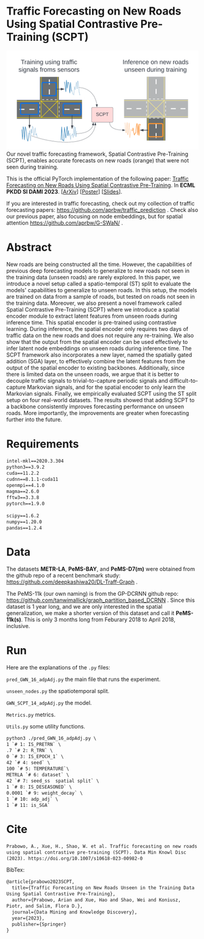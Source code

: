 # Traffic Forecasting on New Roads Using Spatial Contrastive Pre-Training (SCPT)

![Visual_abstract](/vizabs2.png) Our novel traffic forecasting framework, Spatial Contrastive Pre-Training (SCPT), enables accurate forecasts on new roads (orange) that were not seen during training.

This is the official PyTorch implementation of the following paper: [Traffic Forecasting on New Roads Using Spatial Contrastive Pre-Training](https://link.springer.com/article/10.1007/s10618-023-00982-0). In **ECML PKDD SI DAMI 2023**. [[ArXiv](https://arxiv.org/abs/2305.05237)] [[Poster](/ECML_PKDD_traffic_poster_v3.pdf)] [[Slides](/ECMLPKDD23_unseen_roads_slides_v3_noGIF.pdf)].

If you are interested in traffic forecasting, check out my collection of traffic forecasting papers: https://github.com/aprbw/traffic_prediction . Check also our previous paper, also focusing on node embeddings, but for spatial attention https://github.com/aprbw/G-SWaN/ .

# Abstract

New roads are being constructed all the time. However, the capabilities of previous deep forecasting models to generalize to new roads not seen in the training data (unseen roads) are rarely explored. In this paper, we introduce a novel setup called a spatio-temporal (ST) split to evaluate the models' capabilities to generalize to unseen roads. In this setup, the models are trained on data from a sample of roads, but tested on roads not seen in the training data. Moreover, we also present a novel framework called Spatial Contrastive Pre-Training (SCPT) where we introduce a spatial encoder module to extract latent features from unseen roads during inference time. This spatial encoder is pre-trained using contrastive learning. During inference, the spatial encoder only requires two days of traffic data on the new roads and does not require any re-training. We also show that the output from the spatial encoder can be used effectively to infer latent node embeddings on unseen roads during inference time. The SCPT framework also incorporates a new layer, named the spatially gated addition (SGA) layer, to effectively combine the latent features from the output of the spatial encoder to existing backbones. Additionally, since there is limited data on the unseen roads, we argue that it is better to decouple traffic signals to trivial-to-capture periodic signals and difficult-to-capture Markovian signals, and for the spatial encoder to only learn the Markovian signals. Finally, we empirically evaluated SCPT using the ST split setup on four real-world datasets. The results showed that adding SCPT to a backbone consistently improves forecasting performance on unseen roads. More importantly, the improvements are greater when forecasting further into the future.

# Requirements

```
intel-mkl==2020.3.304
python3==3.9.2
cuda==11.2.2
cudnn==8.1.1-cuda11
openmpi==4.1.0
magma==2.6.0
fftw3==3.3.8
pytorch==1.9.0

scipy==1.6.2
numpy==1.20.0
pandas==1.2.4
```

# Data

The datasets **METR-LA**, **PeMS-BAY**, and **PeMS-D7(m)** were obtained from the github repo of a recent benchmark study: https://github.com/deepkashiwa20/DL-Traff-Graph .

The PeMS-11k (our own naming) is from the GP-DCRNN github repo: https://github.com/tanwimallick/graph_partition_based_DCRNN . Since this dataset is 1 year long, and we are only interested in the spatial generalization, we make a shorter version of this dataset and call it **PeMS-11k(s)**. This is only 3 months long from Feburary 2018 to April 2018, inclusive.

# Run

Here are the explanations of the `.py` files:

`pred_GWN_16_adpAdj.py` the main file that runs the experiment.

`unseen_nodes.py` the spatiotemporal split.

`GWN_SCPT_14_adpAdj.py` the model.

`Metrics.py` metrics.

`Utils.py` some utility functions.

```
python3 ./pred_GWN_16_adpAdj.py \
1 `# 1: IS_PRETRN` \
.7 `# 2: R_TRN` \
0 `# 3: IS_EPOCH_1` \
42 `# 4: seed` \
100 `# 5: TEMPERATURE`\
METRLA `# 6: dataset` \
42 `# 7: seed_ss  spatial split` \
1 `# 8: IS_DESEASONED` \
0.0001 `# 9: weight_decay` \
1 `# 10: adp_adj` \
1 `# 11: is_SGA`
```

# Cite


```
Prabowo, A., Xue, H., Shao, W. et al. Traffic forecasting on new roads using spatial contrastive pre-training (SCPT). Data Min Knowl Disc (2023). https://doi.org/10.1007/s10618-023-00982-0
```


BibTex:

```
@article{prabowo2023SCPT,
  title={Traffic Forecasting on New Roads Unseen in the Training Data Using Spatial Contrastive Pre-Training},
  author={Prabowo, Arian and Xue, Hao and Shao, Wei and Koniusz, Piotr, and Salim, Flora D.},
  journal={Data Mining and Knowledge Discovery},
  year={2023},
  publisher={Springer}
}
```
